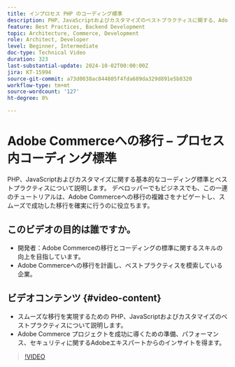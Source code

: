 ```yaml
---
title: インプロセス PHP のコーディング標準
description: PHP、JavaScriptおよびカスタマイズのベストプラクティスに関する、Adobe Commerce移行のプロセス内コーディング規格の概要を説明します。
feature: Best Practices, Backend Development
topic: Architecture, Commerce, Development
role: Architect, Developer
level: Beginner, Intermediate
doc-type: Technical Video
duration: 323
last-substantial-update: 2024-10-02T00:00:00Z
jira: KT-15994
source-git-commit: a73d0038ac844805f4fda689da329d891e5b8320
workflow-type: tm+mt
source-wordcount: '127'
ht-degree: 0%

---
```



# Adobe Commerceへの移行 – プロセス内コーディング標準

PHP、JavaScriptおよびカスタマイズに関する基本的なコーディング標準とベストプラクティスについて説明します。 デベロッパーでもビジネスでも、この一連のチュートリアルは、Adobe Commerceへの移行の複雑さをナビゲートし、スムーズで成功した移行を確実に行うのに役立ちます。

## このビデオの目的は誰ですか。

* 開発者：Adobe Commerceの移行とコーディングの標準に関するスキルの向上を目指しています。
* Adobe Commerceへの移行を計画し、ベストプラクティスを模索している企業。

## ビデオコンテンツ {#video-content}

* スムーズな移行を実現するための PHP、JavaScriptおよびカスタマイズのベストプラクティスについて説明します。
* Adobe Commerce プロジェクトを成功に導くための準備、パフォーマンス、セキュリティに関するAdobeエキスパートからのインサイトを得ます。

>[!VIDEO](https://video.tv.adobe.com/v/3434857?learn=on)
